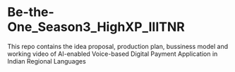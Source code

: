# Be-the-One_Season3_HighXP_IIITNR
This repo contains the idea proposal, production plan, bussiness model and working video of AI-enabled Voice-based Digital Payment Application in Indian Regional Languages 
